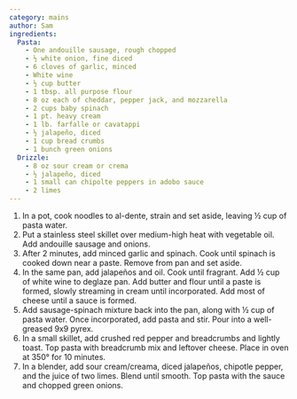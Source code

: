 ```yaml
---
category: mains
author: Sam
ingredients:
  Pasta:
    - One andouille sausage, rough chopped
    - ½ white onion, fine diced
    - 6 cloves of garlic, minced
    - White wine
    - ½ cup butter
    - 1 tbsp. all purpose flour
    - 8 oz each of cheddar, pepper jack, and mozzarella
    - 2 cups baby spinach
    - 1 pt. heavy cream
    - 1 lb. farfalle or cavatappi
    - ½ jalapeño, diced
    - 1 cup bread crumbs
    - 1 bunch green onions
  Drizzle:
    - 8 oz sour cream or crema
    - ½ jalapeño, diced
    - 1 small can chipolte peppers in adobo sauce
    - 2 limes
---
```


1. In a pot, cook noodles to al-dente, strain and set aside, leaving ½ cup of pasta water.
2. Put a stainless steel skillet over medium-high heat with vegetable oil. Add andouille sausage and onions.
3. After 2 minutes, add minced garlic and spinach. Cook until spinach is cooked down near a paste. Remove from pan and set aside.
4. In the same pan, add jalapeños and oil. Cook until fragrant. Add ½ cup of white wine to deglaze pan. Add butter and flour until a paste is formed, slowly streaming in cream until incorporated. Add most of cheese until a sauce is formed.
5. Add sausage-spinach mixture back into the pan, along with ½ cup of pasta water. Once incorporated, add pasta and stir. Pour into a well-greased 9x9 pyrex.
6. In a small skillet, add crushed red pepper and breadcrumbs and lightly toast. Top pasta with breadcrumb mix and leftover cheese. Place in oven at 350° for 10 minutes.
7. In a blender, add sour cream/creama, diced jalapeños, chipotle pepper, and the juice of two limes. Blend until smooth. Top pasta with the sauce and chopped green onions.

